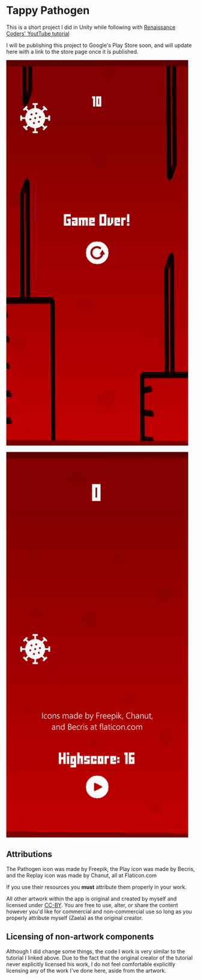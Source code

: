 # Tappy Pathogen

This is a short project I did in Unity while following with [Renaissance Coders' YoutTube tutorial](https://www.youtube.com/watch?v=A-GkNM8M5p8&t=1120s)

I will be publishing this project to Google's Play Store soon, and will update here with a link to the store page once it is published.

![Game Over Screenshot](GameOverScreenshot.png)

![Game Start Screenshot](StartGameScreenshot.png)

## Attributions

The Pathogen icon was made by Freepik, the Play icon was made by Becris, and the Replay icon was made by Chanut, all at Flaticon.com

If you use their resources you **must** attribute them properly in your work.

All other artwork within the app is original and created by myself and licensed under [CC-BY](https://creativecommons.org/licenses/by/4.0/).
You are free to use, alter, or share the content however you'd like for commercial and non-commercial use so long as you properly attribute myself (Zaela) as the original creator.

## Licensing of non-artwork components

Although I did change some things, the code I work is very similar to the tutorial I linked above.
Due to the fact that the original creator of the tutorial never explicitly licensed his work, I do not feel comfortable explicitly licensing any of the work I've done here, aside from the artwork.